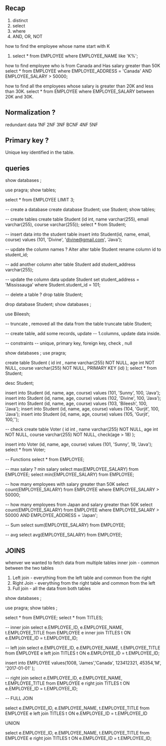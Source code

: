 ## Recap 

1.  distinct 
2. select 
3. where 
4. AND, OR, NOT 


how to find the employee whose name start with K
1. select * from EMPLOYEE where EMPLOYEE_NAME like 'K%'; 

how to find employee who is from Canada and Has salary greater than 50K
select * from EMPLOYEE where EMPLOYEE_ADDRESS = 'Canada' AND EMPLOYEE_SALARY > 50000;

how to find all the employees whose salary is greater than 20K and less than 30K.
select * from EMPLOYEE where EMPLOYEE_SALARY between 20K and 30K.

## Normalization ?
redundant data 
1NF
2NF
3NF
BCNF
4NF
5NF


## Primary key ?
Unique key identified in the table.


## queries 



show databases ;

use pragra;
show tables;

select *
from EMPLOYEE LIMIT 3;

-- create a database
create database Student;
use Student;
show tables;

-- create tables
create table Student (id int, name varchar(255), email varchar(255), course varchar(255));
select * from Student;

-- insert data into the student table
insert into Student(id, name, email, course) values (101, 'Divine', 'divine@gmail.com', 'Java');

-- update the column names ? Alter
alter table Student rename column id to student_id;

-- add another column
alter  table Student add student_address varchar(255);


-- update the column data
update Student set student_address = 'Mississauga' where Student.student_id = 101;


-- delete a table ?
drop table Student;

drop database Student;
show databases ;

use Bileesh;



-- truncate , removed all the data from the table
truncate table Student;




-- create table, add some records, update
-- 1.columns, update data inside.



-- constraints
-- unique, primary key, foreign key, check , null

show databases ;
use pragra;


create table Student (
id int ,
name varchar(255) NOT NULL,
age int NOT NULL,
course varchar(255) NOT NULL,
PRIMARY KEY (id)
);
select *
from Student;

desc Student;

insert into Student (id, name, age, course) values (101, 'Sunny', 100, 'Java');
insert into Student (id, name, age, course) values (102, 'Divine', 100, 'Java');
insert into Student (id, name, age, course) values (103, 'Bileesh', 100, 'Java');
insert into Student (id, name, age, course) values (104, 'Gurjit', 100, 'Java');
insert into Student (id, name, age, course) values (105, 'Gurjit', 100,'');


-- check
create table Voter (
id int ,
name varchar(255) NOT NULL,
age int NOT NULL,
course varchar(255) NOT NULL,
check(age > 18)
);

insert into Voter (id, name, age, course) values (101, 'Sunny', 19, 'Java');
select *
from Voter;




-- Functions
select *
from EMPLOYEE;

-- max salary ? min salary
select max(EMPLOYEE_SALARY) from EMPLOYEE;
select min(EMPLOYEE_SALARY) from EMPLOYEE;


-- how many employees with salary greater than 50K
select count(EMPLOYEE_SALARY) from EMPLOYEE where EMPLOYEE_SALARY > 50000;

-- how many employees from Japan and salary greater than 50K
select count(EMPLOYEE_SALARY) from EMPLOYEE where EMPLOYEE_SALARY > 50000 AND EMPLOYEE_ADDRESS = 'Japan';



-- Sum
select sum(EMPLOYEE_SALARY) from EMPLOYEE;

-- avg
select avg(EMPLOYEE_SALARY) from EMPLOYEE;



## JOINS 
whenver we wanted to fetch data from multiple tables
inner join  - common between the two tables
1. Left join  - everything from the left table and common from the right
2. Right Join - everything from the right table and common from the left
3. Full join - all the data from both tables 



show databases ;

use pragra;
show tables ;

select *
from EMPLOYEE;
select * from TITLES;

-- inner join
select e.EMPLOYEE_ID, e.EMPLOYEE_NAME, t.EMPLOYEE_TITLE from EMPLOYEE e
inner join
TITLES t
ON
e.EMPLOYEE_ID = t.EMPLOYEE_ID;


-- left join
select e.EMPLOYEE_ID, e.EMPLOYEE_NAME, t.EMPLOYEE_TITLE from EMPLOYEE e
left join
TITLES t
ON
e.EMPLOYEE_ID = t.EMPLOYEE_ID;

insert into EMPLOYEE values(1008, 'James','Canada', 123412321, 45354,'M', '2017-01-01' );


-- right join
select e.EMPLOYEE_ID, e.EMPLOYEE_NAME, t.EMPLOYEE_TITLE from EMPLOYEE e
right join
TITLES t
ON
e.EMPLOYEE_ID = t.EMPLOYEE_ID;


-- FULL JOIN

select e.EMPLOYEE_ID, e.EMPLOYEE_NAME, t.EMPLOYEE_TITLE from EMPLOYEE e
left join
TITLES t
ON
e.EMPLOYEE_ID = t.EMPLOYEE_ID

UNION

select e.EMPLOYEE_ID, e.EMPLOYEE_NAME, t.EMPLOYEE_TITLE from EMPLOYEE e
right join
TITLES t
ON
e.EMPLOYEE_ID = t.EMPLOYEE_ID;






















